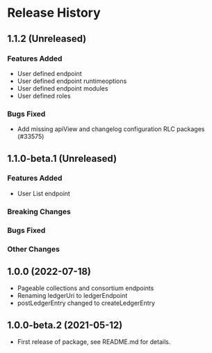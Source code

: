 # Release History

## 1.1.2 (Unreleased)

### Features Added

- User defined endpoint
- User defined endpoint runtimeoptions
- User defined endpoint modules
- User defined roles

### Bugs Fixed

- Add missing apiView and changelog configuration RLC packages (#33575)

## 1.1.0-beta.1 (Unreleased)

### Features Added

- User List endpoint

### Breaking Changes

### Bugs Fixed

### Other Changes

## 1.0.0 (2022-07-18)

- Pageable collections and consortium endpoints
- Renaming ledgerUri to ledgerEndpoint
- postLedgerEntry changed to createLedgerEntry

## 1.0.0-beta.2 (2021-05-12)

- First release of package, see README.md for details.
